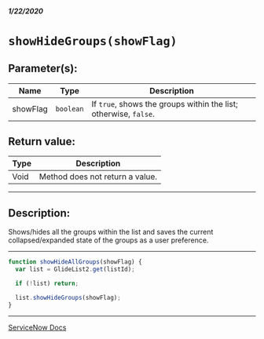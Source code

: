 ##### 1/22/2020
# `showHideGroups(showFlag)`

## Parameter(s):
| Name | Type | Description |
|---|---|---|
| showFlag | `boolean` | If `true`, shows the groups within the list; otherwise, `false`. |

## Return value:
| Type | Description |
|---|---|
| Void | Method does not return a value. |

---

## Description:
Shows/hides all the groups within the list and saves the current collapsed/expanded state of the groups as a user preference.

---

```js
function showHideAllGroups(showFlag) {
  var list = GlideList2.get(listId);

  if (!list) return;

  list.showHideGroups(showFlag);
}
```

---

[ServiceNow Docs](https://developer.servicenow.com/app.do#!/api_doc?v=newyork&id=r_GL2-showHideGroups_B)